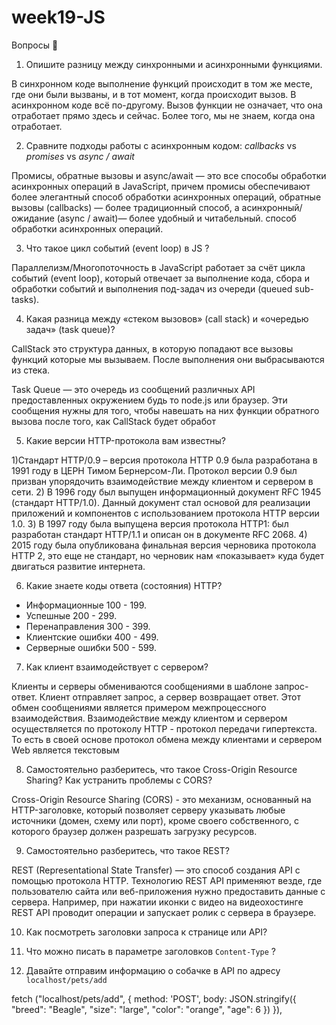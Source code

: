 # week19-JS
Вопросы 💎
1. Опишите разницу между синхронными и асинхронными функциями.

В синхронном коде выполнение функций происходит в том же месте, где они были вызваны, и в тот момент, когда происходит вызов. В асинхронном коде всё по-другому. Вызов функции не означает, что она отработает прямо здесь и сейчас. Более того, мы не знаем, когда она отработает.

2. Сравните подходы работы с асинхронным кодом: *сallbacks* vs *promises* vs *async / await*

Промисы, обратные вызовы и async/await — это все способы обработки асинхронных операций в JavaScript, причем промисы обеспечивают более элегантный способ обработки асинхронных операций, обратные вызовы (callbacks) — более традиционный способ, а асинхронный/ожидание (async / await)— более удобный и читабельный. способ обработки асинхронных операций.

3. Что такое цикл событий (event loop) в JS ?

Параллелизм/Многопоточность в JavaScript работает за счёт цикла событий (event loop), который отвечает за выполнение кода, сбора и обработки событий и выполнения под-задач из очереди (queued sub-tasks).

4. Какая разница между «стеком вызовов» (call stack) и «очередью задач» (task queue)?

CallStack это структура данных, в которую попадают все вызовы функций которые мы вызываем. После выполнения они выбрасываются из стека.

Task Queue — это очередь из сообщений различных API предоставленных окружением будь то node.js или браузер. Эти сообщения нужны для того, чтобы навешать на них функции обратного вызова после того, как CallStack будет обработ

5. Какие версии HTTP-протокола вам известны?

1)Стандарт HTTP/0.9 – версия протокола HTTP 0.9 была разработана в 1991 году в ЦЕРН Тимом Бернерсом-Ли. Протокол версии 0.9 был призван упорядочить взаимодействие между клиентом и сервером в сети. 
2) В 1996 году был выпущен информационный документ RFC 1945 (стандарт HTTP/1.0). Данный документ стал основой для реализации приложений и компонентов с использованием протокола HTTP версии 1.0. 
3) В 1997 году была выпущена версия протокола HTTP1: был разработан стандарт HTTP/1.1 и описан он в документе RFC 2068. 
4) 2015 году была опубликована финальная версия черновика протокола HTTP 2, это еще не стандарт, но черновик нам «показывает» куда будет двигаться развитие интернета. 

6. Какие знаете коды ответа (состояния) HTTP?

* Информационные 100 - 199.
* Успешные 200 - 299.
* Перенаправления 300 - 399.
* Клиентские ошибки 400 - 499.
* Серверные ошибки 500 - 599.

7. Как клиент взаимодействует с сервером?

Клиенты и серверы обмениваются сообщениями в шаблоне запрос-ответ. Клиент отправляет запрос, а сервер возвращает ответ. Этот обмен сообщениями является примером межпроцессного взаимодействия. Взаимодействие между клиентом и сервером осуществляется по протоколу HTTP - протокол передачи гипертекста. То есть в своей основе протокол обмена между клиентами и сервером Web является текстовым 

8. Самостоятельно разберитесь, что такое Cross-Origin Resource Sharing? Как устранить проблемы с CORS?

Cross-Origin Resource Sharing (CORS) - это механизм, основанный на HTTP-заголовке, который позволяет серверу указывать любые источники (домен, схему или порт), кроме своего собственного, с которого браузер должен разрешать загрузку ресурсов.

9. Самостоятельно разберитесь, что такое REST?

REST (Representational State Transfer) — это способ создания API с помощью протокола HTTP.
Технологию REST API применяют везде, где пользователю сайта или веб-приложения нужно предоставить данные с сервера. Например, при нажатии иконки с видео на видеохостинге REST API проводит операции и запускает ролик с сервера в браузере. 

10. Как посмотреть заголовки запроса к странице или API?

11. Что можно писать в параметре заголовков `Content-Type` ?
12. Давайте отправим информацию о собачке в API по адресу `localhost/pets/add`


fetch ("localhost/pets/add", {
    method: 'POST',
    body: JSON.stringify({
      "breed": "Beagle",
		  "size": "large",
		  "color": "orange",
		  "age": 6
      })
    }),
